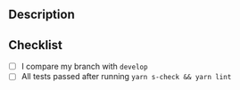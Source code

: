 ## Description

<!-- Explanation about your pull request, what changes you've made -->

## Checklist

<!-- Ensure that all the tests passed -->
- [ ] I compare my branch with `develop`
- [ ] All tests passed after running `yarn s-check && yarn lint`
